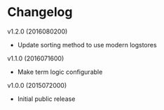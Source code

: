 Changelog
=========

v1.2.0 (2016080200)

- Update sorting method to use modern logstores

v1.1.0 (2016071600)

- Make term logic configurable

v1.0.0 (2015072000)

- Initial public release
